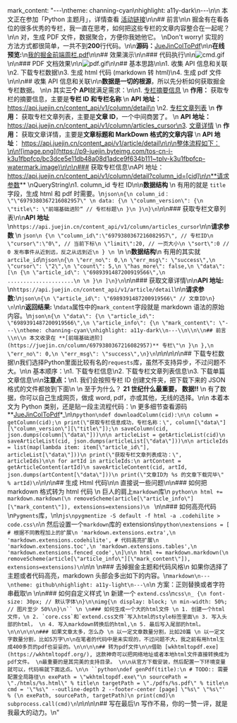 mark_content: "---\ntheme: channing-cyan\nhighlight: a11y-dark\n---\n\n 本文正在参加「Python 主题月」，详情查看 [活动链接](https://juejin.cn/post/6979532761954533390)\n\n## 前言\n\n 掘金有在看各位的很多优秀的专栏，我一直在思考，如何把这些专栏的文章内容整合在一起呢？\n\n 对，生成 PDF 文件，数据聚合，方便你我她他它。 \nDon't worry! 实现的方法方式都很简单，一共不到**200**行代码。\n\n**源码：**[JueJinColToPdf](https://github.com/xiangwenhu/JueJinColToPdf)\n\n**在线预览:**\n[我的掘金前端周栏.pdf](https://github.com/xiangwenhu/JueJinColToPdf/blob/master/pdfs/%E6%88%91%E7%9A%84%E6%8E%98%E9%87%91%E5%89%8D%E7%AB%AF%E5%91%A8%E6%A0%8F.pdf)\n\n## 效果演示\n\n### 代码执行\n\n![cmd.gif](https://p3-juejin.byteimg.com/tos-cn-i-k3u1fbpfcp/8357fac2e435446385a5351a1bf97134~tplv-k3u1fbpfcp-watermark.image)\n\n### PDF 文档效果\n\n![pdf.gif](https://p1-juejin.byteimg.com/tos-cn-i-k3u1fbpfcp/013b8f30cc8d4718a8911ef1140ce32d~tplv-k3u1fbpfcp-watermark.image)\n\n## 基本思路\n\n1. 收集 API 信息和关联\n2. 下载专栏数据\n3. 生成 html 代码 (markdown 转 html)\n4. 生成 pdf 文件\n\n\n## 收集 API 信息和关联\n\n**数据是一切的根源**，所以先分析如何获取掘金专栏数据。 \n\n 其实**三个 API**就满足需求：\n\n1. [专栏摘要信息](https://api.juejin.cn/content_api/v1/column/detail) \n **作用：** 获取专栏的摘要信息，主要是**专栏 ID 和专栏名称** \n **API 地址：** https://api.juejin.cn/content_api/v1/column/detail\n \n2. [专栏文章列表](https://api.juejin.cn/content_api/v1/column/articles_cursor) \n **作用：** 获取专栏文章列表，主要是**文章 ID**，一个中间商罢了。 \n **API 地址：** https://api.juejin.cn/content_api/v1/column/articles_cursor\n3. [文章详情](https://api.juejin.cn/content_api/v1/article/detail) \n **作用：** 获取文章详情，主要是**文章标题和 MarkDown 格式的文章内容** \n **API 地址**： https://api.juejin.cn/content_api/v1/article/detail\n\n\n整体流程如下：\n\n![image.png](https://p9-juejin.byteimg.com/tos-cn-i-k3u1fbpfcp/bc3dce5e11db48a08d1adce9f634b111~tplv-k3u1fbpfcp-watermark.image)\n\n\n### 获取专栏信息\nAPI 地址： https://api.juejin.cn/content_api/v1/column/detail?column_id=[cid]\n\n**请求参数** \nQueryString\n1. column_id 专栏 ID\n\n**数据结构** \n 有用的就是 `title`字段，生成 html 和 pdf 时需要。\n`json\n{\n column_id：\"\"6979380367216082957\" \n data: {\n \"column_version\": {\n \"title\": \"前端基础进阶“ // 专栏标题\n }\n }\n}\n`\n\n### 获取专栏文章列表\n\n**API 地址**\n`https://api.juejin.cn/content_api/v1/column/articles_cursor`\n\n**请求参数** \n `json\n {\n \"column_id\":\"6979380367216082957\", // 专栏ID\n \"cursor\":\"0\", // 当前下标\n \"limit\":20, // 一页大小\n \"sort\":0 // 0 发布事件从近到远，反之从远到近\n } \n `\n \n**数据结构**\n 有用的其实就 `artcile_id`\n`json\n{\n \"err_no\": 0,\n \"err_msg\": \"success\",\n \"cursor\": \"2\",\n \"count\": 5,\n \"has_more\": false,\n \"data\": [\n {\n \"article_id\": \"6989391487200919566\",\n .....................\n \n }\n ]\n}\n`\n\n### 获取文章详情\n\n**API 地址:** \n`https://api.juejin.cn/content_api/v1/article/detail`\n\n**请求参数:**\n`json\n{\n \"article_id\": \"6989391487200919566\" // 文章ID\n} \n`\n\n**返回结果:** \n`data`属性中的`mark_content`字段就是 markdown 语法的原始内容。\n```json\n{\n \"data\": {\n \"article_id\": \"6989391487200919566\",\n \"article_info\": {\n \"mark_content\": \"---\\ntheme: channing-cyan\\nhighlight: a11y-dark\\n---\\n\\n\\n## 前言\\n\\n 本文收录在 **[前端基础进阶](https://juejin.cn/column/6979380367216082957)** 专栏\"\n }\n },\n \"err_no\": 0,\n \"err_msg\": \"success\",\n}\n```\n\n\n\n\n## 下载专栏数据\n我们选择Python里面比较有名的`requests`库，虽然不支持异步，不过问题不大。\n\n 基本顺序：\n1. 下载专栏信息\n2. 下载专栏文章列表信息\n3. 下载单篇文章信息\n\n**注意点：**\n1. 我们会按照专栏 ID 创建文件夹，把下载下来的 JSON 格式的文件都放到下面\n \n 至于为什么？ **21 世纪什么最重要， 数据!!** \n 有了数据，你可以自己生成网页，做成 word, pdf，亦或其他，无线的选择。\n\n 本着本文为 Python 类别，还是贴一段主流程代码：\n 更多细节查看源码 **[JueJinColToPdf](https://github.com/xiangwenhu/JueJinColToPdf)\*_\n\n`python\ndef downloadColumn(cid):\n\n column = getColumn(cid);\n print(\"获取专栏信息成功，专栏名称：\", column[\"data\"][\"column_version\"][\"title\"]);\n saveColumn(cid, json.dumps(column[\"data\"]))\n\n articleList = getArticleList(cid)\n saveArticleList(cid, json.dumps(articleList[\"data\"]))\n\n articleIds = list(map(lambda item: item[\"article_id\"], articleList[\"data\"]))\n print(\"获取专栏文章列表成功：\", articleIds)\n\n for artId in articleIds:\n artContent = getArticleContent(artId)\n saveArticleContent(cid, artId, json.dumps(artContent[\"data\"]))\n print(\"文章ID为 %s 的文章下载完毕\" % artId)\n`\n\n\n## 生成 Html 代码\n\n 直接说一些问题\n\n### 如何把 markdown 格式转为 html 代码 \n 巨人的肩上`markdown`库\n `python\n html += markdown.markdown(\n removeScheme(article[\"article_info\"][\"mark_content\"]), extensions=extensions)\n ` \n\n### 如何高亮代码\n`Pygments`库，\n\n`js\npygmentize -S default -f html -a .codehilite > code.css\n`\n 然后设置一个`markdown`库的 extensions\n`python\nextensions = [ # 根据不同教程加上的扩展\n 'markdown.extensions.extra',\n 'markdown.extensions.codehilite', # 代码高亮扩展\n 'markdown.extensions.toc',\n 'markdown.extensions.tables',\n 'markdown.extensions.fenced_code',\n]\n\n html += markdown.markdown(\n removeScheme(article[\"article_info\"][\"mark_content\"]), extensions=extensions)\n`\n\n \n### 去掉掘金主题和代码风格\n 如果你选择了主题或者代码高亮，markdown 头部会多出如下的内容。\n`markdown\n---\ntheme: github\nhighlight: a11y-light\n---\n`\n 方案：正则替换或者字符串截取\n \n\n### 如何自定义样式 \n 新建一个 `extend.css`\n```css\n_ {\n font-size: 30px; // 默认字体\n}\n\nimg{\n display: block; \n min-width: 50%; // 图片至少 50%\n}\n`` \n \n### 如何生成一个大的html文件 \n 1. 创建一个html文件，\n 2. `core.css`和`extend.css文件`写入html的style标签里面\n 3. 写入头部的html， \n 4. 写入markdown转换后的html,\n 5. 最后写入尾部的html。 \n\n\n\n\n### 如果文章太多，怎么办 \n 以一定文章数量分割，比如20篇 \n 以一定文字数量分割，比如5万字\n\n在笔者的代码中是未实现的，不过问题不大，我之前有用html生成400多页的pdf也妥妥的。\n\n\n\n## 转为pdf文件\n\n借助 [wkhtmltopdf.exe](https://wkhtmltopdf.org/), 这款神奇可以把网络地址或者本地html文件直接转换成为pdf文件。 \n最重要的是其完美的支持目录。 \n\n从官方下载安装，然后配置一下环境变量就可以，代码嘛就下面这点。\n\n ``python\ndef genPdf(title):\n # TODO:: 需要配置全局路径\n exePath = \"wkhtmltopdf.exe\"\n sourcePath = \"./htmls/%s.html\" % title\n targetPath = \"./pdfs/%s.pdf\" % title\n cmd = '\"%s\" --outline-depth 2 --footer-center [page] \"%s\" \"%s\"' % (\n exePath, sourcePath, targetPath)\n print(cmd)\n subprocess.call(cmd)\n```\n\n\n\n## 写在最后\n 写作不易，你的一赞一评，就是我最大的动力。\n"
